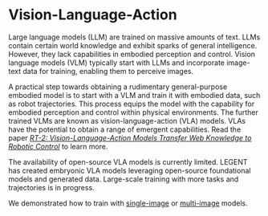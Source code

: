 # Vision-Language-Action


Large language models (LLM) are trained on massive amounts of text. LLMs contain certain world knowledge and exhibit sparks of general intelligence. However, they lack capabilities in embodied perception and control. Vision language models (VLM) typically start with LLMs and incorporate image-text data for training, enabling them to perceive images.

A practical step towards obtaining a rudimentary general-purpose embodied model is to start with a VLM and train it with embodied data, such as robot trajectories. This process equips the model with the capability for embodied perception and control within physical environments. The further trained VLMs are known as vision-language-action (VLA) models. VLAs have the potential to obtain a range of emergent capabilities. Read the paper *[RT-2: Vision-Language-Action Models Transfer Web Knowledge to Robotic Control](https://arxiv.org/abs/2307.15818)* to learn more.

The availability of open-source VLA models is currently limited. LEGENT has created embryonic VLA models leveraging open-source foundational models and generated data. Large-scale training with more tasks and trajectories is in progress.

We demonstrated how to train with [single-image](/documentation/model/single_image/) or [multi-image](/documentation/model/multi_image/) models.
